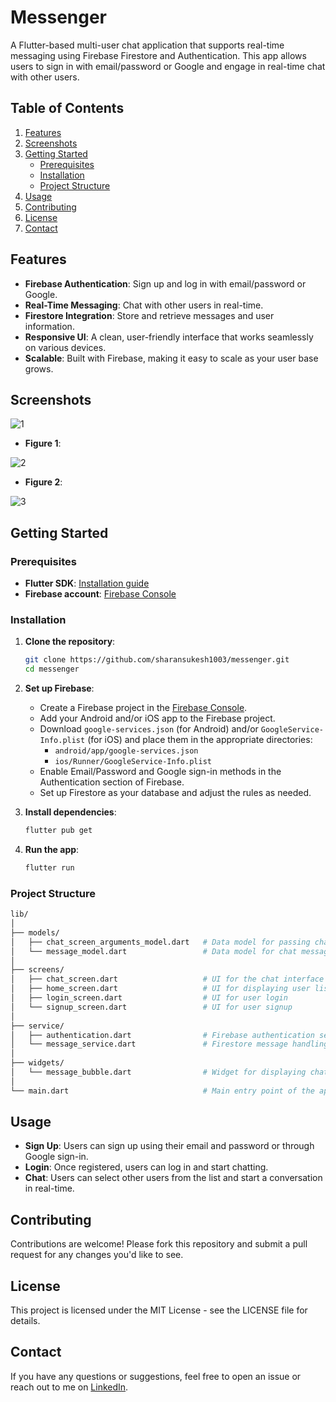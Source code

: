 # Messenger

A Flutter-based multi-user chat application that supports real-time messaging using Firebase Firestore and Authentication. This app allows users to sign in with email/password or Google and engage in real-time chat with other users.

## Table of Contents

1. [Features](#features)
2. [Screenshots](#screenshots)
3. [Getting Started](#getting-started)
   - [Prerequisites](#prerequisites)
   - [Installation](#installation)
   - [Project Structure](#project-structure)
4. [Usage](#usage)
5. [Contributing](#contributing)
6. [License](#license)
7. [Contact](#contact)

## Features

- **Firebase Authentication**: Sign up and log in with email/password or Google.
- **Real-Time Messaging**: Chat with other users in real-time.
- **Firestore Integration**: Store and retrieve messages and user information.
- **Responsive UI**: A clean, user-friendly interface that works seamlessly on various devices.
- **Scalable**: Built with Firebase, making it easy to scale as your user base grows.

## Screenshots

![1](https://github.com/user-attachments/assets/865ea2c8-b68f-4dc0-a8ad-8feb9a0cfa72)

- **Figure 1**:

![2](https://github.com/user-attachments/assets/8b67af20-a1ac-483f-92a0-f87bf8dbe4b5)

- **Figure 2**:

![3](https://github.com/user-attachments/assets/d97db279-9584-4a45-96c1-b4ede4c32ad2)

## Getting Started

### Prerequisites

- **Flutter SDK**: [Installation guide](https://flutter.dev/docs/get-started/install)
- **Firebase account**: [Firebase Console](https://console.firebase.google.com/)

### Installation

1. **Clone the repository**:

   ```bash
   git clone https://github.com/sharansukesh1003/messenger.git
   cd messenger
   ```

2. **Set up Firebase**:

   - Create a Firebase project in the [Firebase Console](https://console.firebase.google.com/).
   - Add your Android and/or iOS app to the Firebase project.
   - Download `google-services.json` (for Android) and/or `GoogleService-Info.plist` (for iOS) and place them in the appropriate directories:
     - `android/app/google-services.json`
     - `ios/Runner/GoogleService-Info.plist`
   - Enable Email/Password and Google sign-in methods in the Authentication section of Firebase.
   - Set up Firestore as your database and adjust the rules as needed.

3. **Install dependencies**:

   ```bash
   flutter pub get
   ```

4. **Run the app**:
   ```bash
   flutter run
   ```

### Project Structure

```bash
lib/
│
├── models/
│   ├── chat_screen_arguments_model.dart   # Data model for passing chat arguments
│   └── message_model.dart                 # Data model for chat messages
│
├── screens/
│   ├── chat_screen.dart                   # UI for the chat interface
│   ├── home_screen.dart                   # UI for displaying user list
│   ├── login_screen.dart                  # UI for user login
│   └── signup_screen.dart                 # UI for user signup
│
├── service/
│   ├── authentication.dart                # Firebase authentication service
│   └── message_service.dart               # Firestore message handling service
│
├── widgets/
│   └── message_bubble.dart                # Widget for displaying chat messages
│
└── main.dart                              # Main entry point of the app
```

## Usage

- **Sign Up**: Users can sign up using their email and password or through Google sign-in.
- **Login**: Once registered, users can log in and start chatting.
- **Chat**: Users can select other users from the list and start a conversation in real-time.

## Contributing

Contributions are welcome! Please fork this repository and submit a pull request for any changes you'd like to see.

## License

This project is licensed under the MIT License - see the LICENSE file for details.

## Contact

If you have any questions or suggestions, feel free to open an issue or reach out to me on [LinkedIn](https://www.linkedin.com/in/sharan-sukesh-0a0b77157/).

